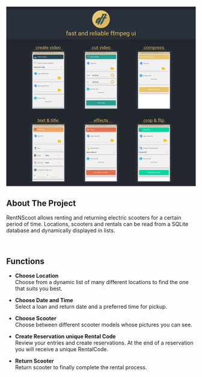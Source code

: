 <p align="center">
<img src="https://github.com/fj-gruenewald/EazyFFMPEG/blob/main/img/header.png" width="1080">
  </p>
  
## About The Project

RentNScoot allows renting and returning electric scooters for a certain period of time. Locations, scooters and rentals can be read from a SQLite database and dynamically displayed in lists.

<br/>

## Functions
 - **Choose Location** <br/>
Choose from a dynamic list of many different locations to find the one that suits you best.

 - **Choose Date and Time** <br/>
Select a loan and return date and a preferred time for pickup.

 - **Choose Scooter** <br/>
Choose between different scooter models whose pictures you can see.

 - **Create Reservation unique Rental Code** <br/>
Review your entries and create reservations. At the end of a reservation you will receive a unique RentalCode.

 - **Return Scooter** <br/>
Return scooter to finally complete the rental process.

<br/>
